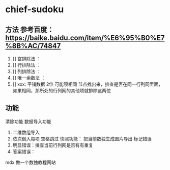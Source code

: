 # chief-sudoku

## 方法 参考百度： https://baike.baidu.com/item/%E6%95%B0%E7%8B%AC/74847
1. [] 宫排除法 ： 
2. [] 行排除法 ： 
3. [] 列排除法 ： 
4. [] 唯一余数法 ： 
5. [] xxx: 平铺数据 2位 可能项相同 节点找出来，排查是否在同一行列网里面，如果相同，那所处的行列网的其他项就排除这两位

## 功能
清除功能
数据导入功能
1. 二维数组导入
2. 依次倒入每项 空格跳过
快照功能： 把当前数独生成图片导出
标记错误
1. 明显错误：排查当前行列网是否有有重复
2. 答案错误：


mdx 做一个数独教程网站